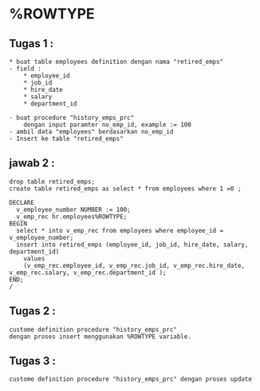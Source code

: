 # %ROWTYPE

## Tugas 1 : 
	* buat table employees definition dengan nama "retired_emps"
	- field : 
		* employee_id
		* job_id
		* hire_date
		* salary
		* department_id
		
	- buat procedure "history_emps_prc" 
		dengan input paramter no_emp_id, example := 100
	- ambil data "employees" berdasarkan no_emp_id
	- Insert ke table "retired_emps"
	
## jawab 2 : 
	drop table retired_emps;
	create table retired_emps as select * from employees where 1 =0 ;

	DECLARE
	  v_employee_number NUMBER := 100;
	  v_emp_rec hr.employees%ROWTYPE;
	BEGIN 
	  select * into v_emp_rec from employees where employee_id = v_employee_number;
	  insert into retired_emps (employee_id, job_id, hire_date, salary, department_id)
		values
		(v_emp_rec.employee_id, v_emp_rec.job_id, v_emp_rec.hire_date, v_emp_rec.salary, v_emp_rec.department_id );
	END;
	/
	
## Tugas 2 :
	custome definition procedure "history_emps_prc" 
	dengan proses insert menggunakan %ROWTYPE variable.
  
## Tugas 3 : 
	custome definition procedure "history_emps_prc" dengan proses update 
 